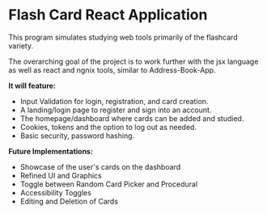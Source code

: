 # Flash Card React Application

This program simulates studying web tools primarily of the flashcard variety.

The overarching goal of the project is to work further with the jsx language as well as react and ngnix tools, similar to Address-Book-App.

**It will feature:**
 - Input Validation for login, registration, and card creation.
 - A landing/login page to register and sign into an account.
 - The homepage/dashboard where cards can be added and studied.
 - Cookies, tokens and the option to log out as needed.
 - Basic security, password hashing.

**Future Implementations:**
 - Showcase of the user's cards on the dashboard
 - Refined UI and Graphics
 - Toggle between Random Card Picker and Procedural
 - Accessibility Toggles
 - Editing and Deletion of Cards
